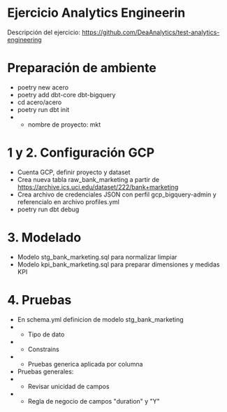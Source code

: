 
# Ejercicio Analytics Engineerin
Descripción del ejercicio: https://github.com/DeaAnalytics/test-analytics-engineering

# Preparación de ambiente
- poetry new acero
- poetry add dbt-core dbt-bigquery
- cd acero/acero
- poetry run dbt init
- - nombre de proyecto: mkt

# 1 y 2. Configuración GCP
- Cuenta GCP, definir proyecto y dataset
- Crea nueva tabla raw_bank_marketing a partir de https://archive.ics.uci.edu/dataset/222/bank+marketing
- Crea archivo de credenciales JSON con perfil gcp_bigquery-admin y referencialo en archivo profiles.yml
- poetry run dbt debug

# 3. Modelado
- Modelo stg_bank_marketing.sql para normalizar limpiar
- Modelo kpi_bank_marketing.sql para preparar dimensiones y medidas KPI

# 4. Pruebas
- En schema.yml definicion de modelo stg_bank_marketing
- - Tipo de dato
- - Constrains
- - Pruebas generica aplicada por columna
- Pruebas generales:
- - Revisar unicidad de campos
- - Regla de negocio de campos "duration" y "Y"